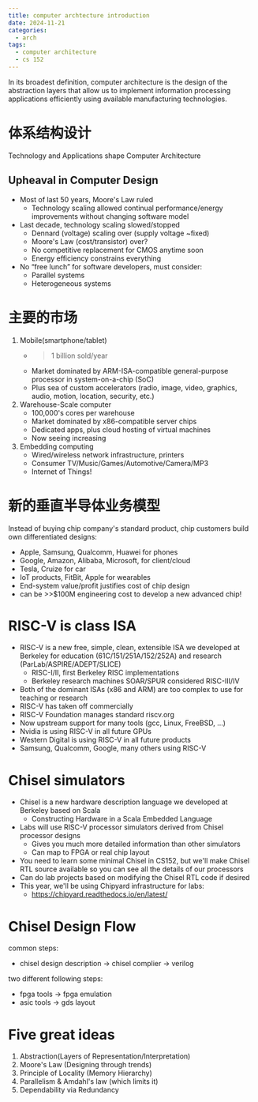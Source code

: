 ```yaml
---
title: computer archtecture introduction
date: 2024-11-21
categories:
  - arch
tags:
  - computer architecture
  - cs 152
---
```


In its broadest definition, computer architecture is the design of
the abstraction layers that allow us to implement information
processing applications efficiently using available manufacturing
technologies.  

# 体系结构设计
Technology and Applications shape Computer Architecture

## Upheaval in Computer Design
*  Most of last 50 years, Moore's Law ruled
   * Technology scaling allowed continual performance/energy
improvements without changing software model
*  Last decade, technology scaling slowed/stopped
   * Dennard (voltage) scaling over (supply voltage ~fixed)
   * Moore's Law (cost/transistor) over?
   *  No competitive replacement for CMOS anytime soon
   * Energy efficiency constrains everything
* No “free lunch” for software developers, must consider:
  * Parallel systems
  * Heterogeneous systems

# 主要的市场  
1. Mobile(smartphone/tablet)
   * >1 billion sold/year
   * Market dominated by ARM-ISA-compatible general-purpose processor in
system-on-a-chip (SoC)
   * Plus sea of custom accelerators (radio, image, video, graphics, audio,
motion, location, security, etc.)
2. Warehouse-Scale computer
    * 100,000's cores per warehouse
    * Market dominated by x86-compatible server chips
    * Dedicated apps, plus cloud hosting of virtual machines
    * Now seeing increasing
3. Embedding computing
    * Wired/wireless network infrastructure, printers
    * Consumer TV/Music/Games/Automotive/Camera/MP3
    * Internet of Things!


# 新的垂直半导体业务模型  
Instead of buying chip company's standard product, chip
customers build own differentiated designs:
*  Apple, Samsung, Qualcomm, Huawei for phones
*  Google, Amazon, Alibaba, Microsoft, for client/cloud
* Tesla, Cruize for car
* IoT products, FitBit, Apple for wearables
* End-system value/profit justifies cost of chip design
* can be >>$100M engineering cost to develop a new advanced chip!

# RISC-V is class ISA
* RISC-V is a new free, simple, clean, extensible ISA we
developed at Berkeley for education
(61C/151/251A/152/252A) and research
(ParLab/ASPIRE/ADEPT/SLICE)
  *  RISC-I/II, first Berkeley RISC implementations
  * Berkeley research machines SOAR/SPUR considered RISC-III/IV
* Both of the dominant ISAs (x86 and ARM) are too
complex to use for teaching or research
* RISC-V has taken off commercially
* RISC-V Foundation manages standard riscv.org
* Now upstream support for many tools (gcc, Linux,
FreeBSD, …)
* Nvidia is using RISC-V in all future GPUs
* Western Digital is using RISC-V in all future products
* Samsung, Qualcomm, Google, many others using RISC-V


# Chisel simulators
* Chisel is a new hardware description language we
developed at Berkeley based on Scala
  * Constructing Hardware in a Scala Embedded Language
* Labs will use RISC-V processor simulators derived from
Chisel processor designs
  *  Gives you much more detailed information than other simulators
  * Can map to FPGA or real chip layout
* You need to learn some minimal Chisel in CS152, but we'll
make Chisel RTL source available so you can see all the
details of our processors
* Can do lab projects based on modifying the Chisel RTL
code if desired
* This year, we'll be using Chipyard infrastructure for labs:
  * https://chipyard.readthedocs.io/en/latest/

# Chisel Design Flow
common steps:   
* chisel design description -> chisel complier -> verilog    

two different following steps: 
* fpga tools -> fpga emulation  
* asic tools -> gds layout

# Five great ideas
1. Abstraction(Layers of Representation/Interpretation)
2. Moore's Law (Designing through trends)
3. Principle of Locality (Memory Hierarchy)
4. Parallelism & Amdahl's law (which limits it)
5. Dependability via Redundancy

